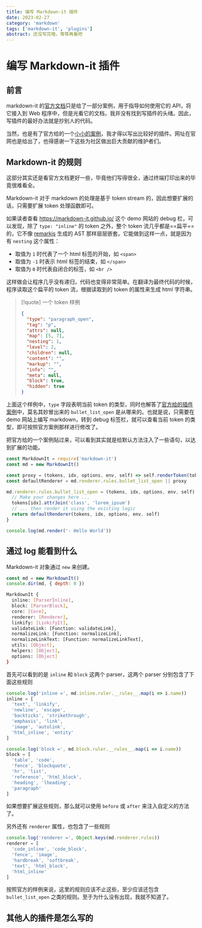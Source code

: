 ```yaml
---
title: 编写 Markdown-it 插件
date: 2023-02-27
category: 'markdown'
tags: ['markdown-it', 'plugins']
abstract: 还没写完哦，等等再看吧
---
```


# 编写 Markdown-it 插件

## 前言

markdown-it 的[官方文档](https://markdown-it.github.io/markdown-it/)只是给了一部分案例，用于指导如何使用它的 API，将它接入到 Web 程序中，但是光看它的文档，我并没有找到写插件的头绪。因此，写插件的最好办法就是抄别人的代码。

当然，也是有了官方给的一个[小小的案例](https://github.com/markdown-it/markdown-it/tree/master/docs)，我才得以写出比较好的插件。网址在官网也是给出了，也得感谢一下这些为社区做出巨大贡献的维护者们。

## Markdown-it 的规则

这部分其实还是看官方文档更好一些，毕竟他们写得很全，通过终端打印出来的毕竟很难看全。

Markdown-it 对于 markdown 的处理是基于 token stream 的，因此想要扩展的话，只需要扩展 token 处理函数即可。

如果读者查看 https://markdown-it.github.io/ 这个 demo 网站的 debug 栏，可以发现，除了 `type: "inline"` 的 token 之外，整个 token 流几乎都是==扁平==的，它不像 [remarkjs](https://github.com/remarkjs/remark) 生成的 AST 那样层层嵌套。它能做到这样一点，就是因为有 `nesting` 这个属性：

- 取值为 `1` 时代表了一个 html 标签的开始，如 `<span>`
- 取值为 `-1` 时表示 html 标签的结束，如 `</span>`
- 取值为 `0` 时代表自闭合的标签，如 `<br />`

这样做会让程序几乎没有递归，代码也变得非常简单。在翻译为最终代码的时候，程序读取这个扁平的 token 流，根据读取到的 token 的属性来生成 html 字符串。

> [!quote] 一个 token 样例
> ```json
> {
>   "type": "paragraph_open",
>   "tag": "p",
>   "attrs": null,
>   "map": [5, 7],
>   "nesting": 1,
>   "level": 2,
>   "children": null,
>   "content": "",
>   "markup": "",
>   "info": "",
>   "meta": null,
>   "block": true,
>   "hidden": true
> }
> ```

上面这个样例中，`type` 字段表明当前 token 的类型，同时也解答了[官方给的插件案例](https://github.com/markdown-it/markdown-it/blob/master/docs/examples/renderer_rules.md)中，莫名其妙冒出来的 `bullet_list_open` 是从哪来的。也就是说，只需要在 demo 网站上编写 markdown，转到 debug 标签栏，就可以查看当前 token 的类型，即可按照官方案例那样进行修改了。

把官方给的一个案例贴过来，可以看到其实就是给默认方法注入了一些语句，以达到扩展的功能。

```js
const MarkdownIt = require('markdown-it')
const md = new MarkdownIt()

const proxy = (tokens, idx, options, env, self) => self.renderToken(tokens, idx, options)
const defaultRenderer = md.renderer.rules.bullet_list_open || proxy

md.renderer.rules.bullet_list_open = (tokens, idx, options, env, self) => {
  // Make your changes here ...
  tokens[idx].attrJoin('class', 'lorem_ipsum')
  // ... then render it using the existing logic
  return defaultRenderer(tokens, idx, options, env, self)
}

console.log(md.render('- Hello World'))
```

## 通过 log 能看到什么

Markdown-it 对象通过 `new` 来创建。

```js
const md = new MarkdownIt()
console.dir(md, { depth: 0 })
```

```sh
MarkdownIt {
  inline: [ParserInline],
  block: [ParserBlock],
  core: [Core],
  renderer: [Renderer],
  linkify: [LinkifyIt],
  validateLink: [Function: validateLink],
  normalizeLink: [Function: normalizeLink],
  normalizeLinkText: [Function: normalizeLinkText],
  utils: [Object],
  helpers: [Object],
  options: [Object]
}
```

首先可以看到的是 `inline` 和 `block` 这两个 parser，这两个 parser 分别包含了下面这些规则

```js
console.log('inline =', md.inline.ruler.__rules__.map(i => i.name))
inline = [
  'text', 'linkify',
  'newline', 'escape',
  'backticks', 'strikethrough',
  'emphasis', 'link',
  'image', 'autolink',
  'html_inline', 'entity'
]

console.log('block =', md.block.ruler.__rules__.map(i => i.name))
block = [
  'table', 'code',
  'fence', 'blockquote',
  'hr', 'list',
  'reference', 'html_block',
  'heading', 'lheading',
  'paragraph'
]
```

如果想要扩展这些规则，那么就可以使用 `before` 或 `after` 来注入自定义的方法了。

另外还有 `renderer` 属性，也包含了一些规则

```js
console.log('renderer =', Object.keys(md.renderer.rules))
renderer = [
  'code_inline', 'code_block',
  'fence', 'image',
  'hardbreak', 'softbreak',
  'text', 'html_block',
  'html_inline'
]
```

按照官方的样例来说，这里的规则应该不止这些，至少应该还包含 `bullet_list_open` 之类的规则。至于为什么没有出现，我就不知道了。

## 其他人的插件是怎么写的
